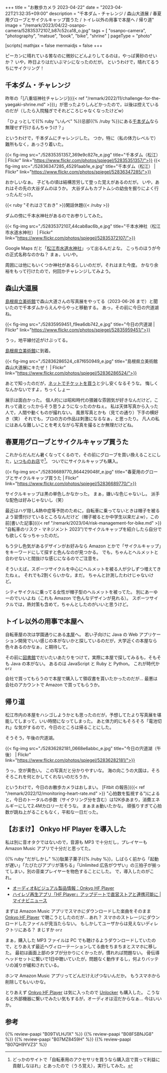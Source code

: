 +++
title = "お散歩カメラ 2023-04-22"
date =  "2023-04-22T21:32:35+09:00"
description = "千本ダム・チャレンジ / 森山大道展 / 春夏用グローブとサイクルキャップ買うた / トイレ以外の用事で本屋へ / 帰り道"
image = "/remark/2023/04/22-osanpo-camera/52835372107_b87c52ca18_o.jpg"
tags = [ "osanpo-camera", "photography", "matsue", "book", "bike", "shrine" ]
pageType = "photo"

[scripts]
  mathjax = false
  mermaidjs = false
+++

ピーカンに晴れている筈なのに微妙にどんよりしてるのは，やっぱ黄砂のせいか？ いや，昨日よりはだいぶマシになったのだが。
というわけで，晴れてるうちにサイクリング！

## 千本ダム・チャレンジ

昨年の「[八重垣神社チャレンジ]({{< ref "/remark/2022/11/challenge-for-the-yaegaki-shrine.md" >}})」が思ったよりしんどかったので，以後は控えているのだが（したら入院騒ぎでそれどころじゃなくなったけどw）

「ひょっとして{{% ruby "いんべ" %}}忌部{{% /ruby %}}にある[千本ダム](https://goo.gl/maps/EAzaq1N4fxGfpaa16)なら無理せず行けるんちゃうけ？」

というわけで，千本ダムにチャレンジした。
つか，特に（私の体力レベルで）難所もなく，あっさり着いた。

{{< fig-img src="./52835351357_369e9c827e_e.jpg" title="千本ダム（松江） | Flickr" link="https://www.flickr.com/photos/spiegel/52835351357/">}}
{{< fig-img src="./52836347285_45291aab1e_e.jpg" title="千本ダム（松江） | Flickr" link="https://www.flickr.com/photos/spiegel/52836347285/">}}

おかしいなぁ。
子どもの頃は結構苦労して登った覚えがあるのだが。
いや，あれはその先の大谷ダムのほうか。
大谷ダムもカブトムシの幼虫を掘りによく行ったんだっけ。

{{< ruby "それはさておき" >}}閑話休題{{< /ruby >}}

ダムの傍に千本水神社があるのでお参りしてみた。

{{< fig-img src="./52835372107_44cab8ac6b_e.jpg" title="千本水神社（松江市水道水神社） | Flickr" link="https://www.flickr.com/photos/spiegel/52835372107/">}}

Google Maps だと「[松江市水道水神社](https://goo.gl/maps/DxjFa1DwjbU4JtBk9)」って出るんだよな。
こっちのほうが今の正式名称なのかね？ まぁ，いいや。

周囲には他にもいくつか神社があるらしいのだが，それはまた今度。
かなり余裕をもって行けたので，何回かチャレンジしてみよう。

## 森山大道展

[島根県立美術館]で森山大道さんの写真展をやってる（2023-06-26 まで）と聞いたので千本ダムからえんやらやっと移動する。
あっ，その前に今日の宍道湖ね。

{{< fig-img src="./52835959451_f9ea6db742_e.jpg" title="今日の宍道湖 | Flickr" link="https://www.flickr.com/photos/spiegel/52835959451/">}}

うっ，地平線付近がけぶってる。

[島根県立美術館]に到着。

{{< fig-img src="./52836286524_c87f650949_e.jpg" title="島根県立美術館 森山大道展にキたぜ！ | Flickr" link="https://www.flickr.com/photos/spiegel/52836286524/">}}

あとで知ったのだが，[ネットでチケットを買う](https://www.e-tix.jp/shimane_moriyama/ "島根県立美術館｜公式オンラインチケット")と少し安くなるそうな。
悔しくなんかないですよ，ちっくしょー

展示は面白かった。
個人的には昭和時代の猥雑な雰囲気が好きなんだけど，これって歳とったからそう思うようになったのかねぇ。
私は天体写真から入った人で，人間や動くものが撮れない。
風景写真とかも（見ての通り）下手の横好き（笑） それでも，プロの方の作品は刺激になるなぁ，と思ったり。
凡人の私にはあんな難しいことを考えながら写真を撮るとか無理だけどね。

## 春夏用グローブとサイクルキャップ買うた

これからだんだん暑くなってくるので，その前にグローブを買い換えることにした，[いつものお店](https://giant-store.jp/matsue/ "ジャイアントストア松江")で[^shop1]。
ついでにサイクルキャップも購入。

[^shop1]: どっかのサイトで「自転車用のアクセサリを買うなら購入店で買って利益に貢献しなはれ」とあったので（うろ覚え），実行してみた。

{{< fig-img src="./52836689770_864429048f_e.jpg" title="春夏用のグローブとサイクルキャップ買うた | Flickr" link="https://www.flickr.com/photos/spiegel/52836689770/">}}

サイクルキャップは黒の単色しかなかった。
まぁ，嫌いな色じゃないし。
派手な配色は好みじゃないし（笑）

最近はハゲ隠し&熱中症等予防のために，自転車に乗ってないときは帽子を被るよう習慣付けているところなんだけど（帽子被るとか中学生以来だよw），この前[書いた記事]({{< ref "/remark/2023/04/risk-management-for-bike.md" >}} "自転車のリスク・マネジメント 2023")でサイクルキャップを紹介したら自分でも欲しくなっちゃったのだ。

もう少し色気があるデザインがお好みなら Amazon とかで「サイクルキャップ」をキーワードにして探すと色んなのが見つかる。
でも，ちゃんとヘルメットと合わせないと間抜けな感じになるのでご注意を。

そういえば，スポーツサイクルを中心にヘルメットを被る人が少しずつ増えてきたねぇ。
それでも2割くらいかな，まだ。
ちゃんと計測したわけじゃないけど。

シティサイクルに乗ってる女性が帽子型のヘルメットを被ってた。
別にあーゆーのでいいよね（これも Amazon で色んなデザインが見れる）。
スポーツサイクルでは，熱対策も含めて，ちゃんとしたのがいいと思うけど。

## トイレ以外の用事で本屋へ

自転車屋の次は学園通りにある[本屋](https://www.imaishotengroup.co.jp/ "今井書店グループ")へ。
若い子向けに Java の Web アプリケーション開発でいい感じの本がないかと探しているのだが，大学近くの本屋なら色々あるのかなぁ，と期待して。

その前に[図書館][島根県立図書館]でだいたいあたりをつけて，実際に本屋で探してみるも，そもそも Java の本がない。
あるのは JavaScript と Ruby と Python。
これが時代か `orz`

会社で買ってもらうので本屋で購入して領収書を貰いたかったのだが... 最悪は会社のアカウントで Amazon で買ってもらうか。

## 帰り道

松江市内の本屋をハシゴしようかとも思ったのだが，予想してたより写真展を堪能してしまって，いい時間になってしまった。
あと体力的にもそろそろ「電池切れ」な気がするので，今日のところは帰ることにした。

そうそう，午後の宍道湖。

{{< fig-img src="./52836282181_0668e6abbc_e.jpg" title="今日の宍道湖（午後） | Flickr" link="https://www.flickr.com/photos/spiegel/52836282181/">}}

うっ，空が黄色い。
この写真だと分かりやすいな。
海の向こうの大国は，そろそろこれを何とかしてくれないのだろうか。

というわけで，今日のお散歩カメラはおしまい。
[Fitbit の報告]({{< ref "/remark/2022/12/monitoring-heart-rate.md" >}} "心拍数を監視する")によると，今日のトータルの歩数（サイクリング分を含む）は12K歩あまり，消費エネルギーにして2.4Mカロリーだそうな。
まぁまぁ動いたかな。
頑張りすぎて心拍数が跳ね上がることもなく，平和な一日だった。

## 【おまけ】 Onkyo HF Player を導入した

私は別に音オタクではないので，音源も MP3 で十分だし，プレイヤーも Amazon Music アプリで十分だと思ってた。

{{% ruby "だがしかし" %}}駄菓子菓子{{% /ruby %}}，しばらく前から「起動が遅い」「たびたびアプリが落ちる」「Unlimited 広告がウザい」の三拍子が揃ってしまい，別の音楽プレイヤーを物色することにした。
で，導入したのがこれ。

- [オーディオ&ビジュアル製品情報：Onkyo HF Player](https://www.jp.onkyo.com/support/hfplayer/)
- [ハイレゾ再生アプリ「HF Player」アップデートで直営ストアと連携可能に | マイナビニュース](https://news.mynavi.jp/article/20230420-2658812/)

まずは Amazon Music アプリでスマホにダウンロードした楽曲をそのまま [Onkyo HF Player] で聴こうとしたのだが... あれ？ スマホのストレージにダウンロードしたファイルが見当たらない。
もしかしてユーザからは見えないディレクトリにある？ まじすか `orz`

まぁ，購入した MP3 ファイルは PC でも聴けるようダウンロードしていたので，とりあえず最近ヘヴィローテーションしてる曲をちまちまとスマホに移した。
最初は画面上部のタブが分かりにくかったが，慣れれば問題ない。
骨伝導ヘッドセットに繋いで1日中聴いていたが，問題なく動作するし，何よりバッテリの減りが緩和されている。

ホンマ Amazon Music アプリってどんだけえげつないんだか。
もうスマホから削除してもいいかな。

とりあえず [Onkyo HF Player] は気に入ったので [Unlocker](https://play.google.com/store/apps/details?id=com.onkyo.jp.hfplayer_unlocker "Onkyo HF Player Unlocker - Google Play") も購入した。
こうなると外部機器に繋いでみたい気もするが，オーディオは沼だからなぁ... 今はいいか。

[島根県立美術館]: https://www.shimane-art-museum.jp/ "SHIMANE ART MUSEUM | 島根県立美術館"
[島根県立図書館]: https://www.library.pref.shimane.lg.jp/
[Onkyo HF Player]: https://www.jp.onkyo.com/support/hfplayer/ "オーディオ&ビジュアル製品情報：Onkyo HF Player"

## 参考

{{% review-paapi "B09TVLHJ1X" %}} <!-- Shokz OpenRun Mini 骨伝導ヘッドセット -->
{{% review-paapi "B08FSBNJG8" %}} <!-- Fitbit Inspire2 -->
{{% review-paapi "B07MZ8459H" %}} <!-- ヘルメットロック -->
{{% review-paapi "B07QH9YVZ3" %}} <!-- Anything Goes!（『仮面ライダーオーズ／OOO』） -->
<!-- eof -->
